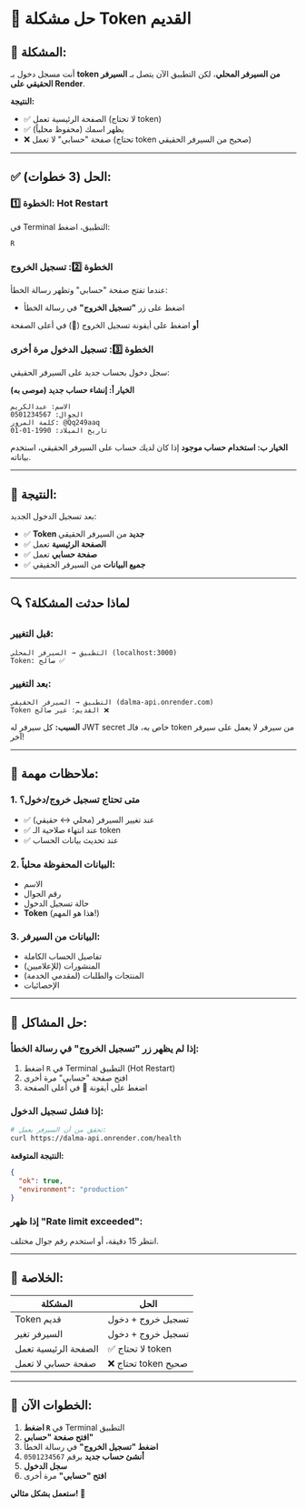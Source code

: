 # 🔐 حل مشكلة Token القديم

## 🎯 المشكلة:

أنت مسجل دخول بـ **token من السيرفر المحلي**، لكن التطبيق الآن يتصل بـ **السيرفر الحقيقي على Render**.

**النتيجة:**
- ✅ الصفحة الرئيسية تعمل (لا تحتاج token)
- ✅ يظهر اسمك (محفوظ محلياً)
- ❌ صفحة "حسابي" لا تعمل (تحتاج token صحيح من السيرفر الحقيقي)

---

## ✅ الحل (3 خطوات):

### الخطوة 1️⃣: Hot Restart
في Terminal التطبيق، اضغط:
```
R
```

### الخطوة 2️⃣: تسجيل الخروج
عندما تفتح صفحة "حسابي" وتظهر رسالة الخطأ:
- اضغط على زر **"تسجيل الخروج"** في رسالة الخطأ

**أو** اضغط على أيقونة تسجيل الخروج (🚪) في أعلى الصفحة

### الخطوة 3️⃣: تسجيل الدخول مرة أخرى
سجل دخول بحساب جديد على السيرفر الحقيقي:

**الخيار أ: إنشاء حساب جديد (موصى به)**
```
الاسم: عبدالكريم
الجوال: 0501234567
كلمة المرور: @Qq249aaq
تاريخ الميلاد: 1990-01-01
```

**الخيار ب: استخدام حساب موجود**
إذا كان لديك حساب على السيرفر الحقيقي، استخدم بياناته.

---

## 🎊 النتيجة:

بعد تسجيل الدخول الجديد:
- ✅ **Token جديد** من السيرفر الحقيقي
- ✅ **الصفحة الرئيسية** تعمل
- ✅ **صفحة حسابي** تعمل
- ✅ **جميع البيانات** من السيرفر الحقيقي

---

## 🔍 لماذا حدثت المشكلة؟

### قبل التغيير:
```
التطبيق → السيرفر المحلي (localhost:3000)
Token: صالح ✅
```

### بعد التغيير:
```
التطبيق → السيرفر الحقيقي (dalma-api.onrender.com)
Token القديم: غير صالح ❌
```

**السبب:** كل سيرفر له JWT secret خاص به، فالـ token من سيرفر لا يعمل على سيرفر آخر!

---

## 📝 ملاحظات مهمة:

### 1. متى تحتاج تسجيل خروج/دخول؟
- ✅ عند تغيير السيرفر (محلي ↔ حقيقي)
- ✅ عند انتهاء صلاحية الـ token
- ✅ عند تحديث بيانات الحساب

### 2. البيانات المحفوظة محلياً:
- الاسم
- رقم الجوال
- حالة تسجيل الدخول
- **Token** (هذا هو المهم!)

### 3. البيانات من السيرفر:
- تفاصيل الحساب الكاملة
- المنشورات (للإعلاميين)
- المنتجات والطلبات (لمقدمي الخدمة)
- الإحصائيات

---

## 🔧 حل المشاكل:

### إذا لم يظهر زر "تسجيل الخروج" في رسالة الخطأ:
1. اضغط `R` في Terminal التطبيق (Hot Restart)
2. افتح صفحة "حسابي" مرة أخرى
3. اضغط على أيقونة 🚪 في أعلى الصفحة

### إذا فشل تسجيل الدخول:
```bash
# تحقق من أن السيرفر يعمل:
curl https://dalma-api.onrender.com/health
```

**النتيجة المتوقعة:**
```json
{
  "ok": true,
  "environment": "production"
}
```

### إذا ظهر "Rate limit exceeded":
انتظر 15 دقيقة، أو استخدم رقم جوال مختلف.

---

## 🎯 الخلاصة:

| المشكلة | الحل |
|---------|------|
| Token قديم | تسجيل خروج + دخول |
| السيرفر تغير | تسجيل خروج + دخول |
| الصفحة الرئيسية تعمل | ✅ لا تحتاج token |
| صفحة حسابي لا تعمل | ❌ تحتاج token صحيح |

---

## 🚀 الخطوات الآن:

1. **اضغط `R`** في Terminal التطبيق
2. **افتح صفحة "حسابي"**
3. **اضغط "تسجيل الخروج"** في رسالة الخطأ
4. **أنشئ حساب جديد** برقم `0501234567`
5. **سجل الدخول**
6. **افتح "حسابي"** مرة أخرى

**ستعمل بشكل مثالي! 🎊**

